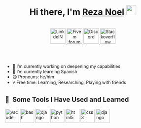 <h1 align="center">Hi there, I'm <a href="https://github.com/RezaNoel" target="_blank">Reza Noel</a> <img
src="https://github.com/blackcater/blackcater/raw/main/images/Hi.gif" height="32" /></h1>




<p align="center">
<br/>
<a href="https://www.linkedin.com/in/rezanoel">
  <img alt="LinkdeIN" width="50px" src="https://img.freepik.com/premium-vector/linkedin-logo_578229-227.jpg" />
</a>
<a href="https://forum.cfx.re/u/rezanoel/activity/topics">
  <img alt="Fivem forum" width="50px" src="https://img.icons8.com/?size=512&id=gdOksUo2UvLH&format=png" />
</a>
<a href="https://discord.com/invite/K4sT5u6qgm">
  <img alt="Discord" width="50px" src="https://uxwing.com/wp-content/themes/uxwing/download/brands-and-social-media/discord-square-color-icon.png" />
</a>
<a href="https://stackoverflow.com/users/23895657/reza-noel">
  <img alt="Stackoverflow" width="50px" src="https://www.vectorlogo.zone/logos/stackoverflow/stackoverflow-tile.svg" />
</a>


</p>
<br/><br/>


- 🔭 I’m currently working on deepening my capabilities
- 🌱 I’m currently learning Spanish
- 😄 Pronouns: he/him
- ⚡ Free time: Learning, Researching, Playing with friends

<h2> 🚀 &nbsp;Some Tools I Have Used and Learned</h2>
<p align="left">
<img src="https://cdn.jsdelivr.net/gh/devicons/devicon/icons/vscode/vscode-original.svg" alt="vscode" width="45" height="45"/>
<img src="https://upload.wikimedia.org/wikipedia/commons/thumb/1/1d/PyCharm_Icon.svg/1024px-PyCharm_Icon.svg.png" alt="bash" width="45" height="45"/>
<img src="https://www.svgrepo.com/show/353657/django-icon.svg" alt="django" width="45" height="45"/>
<img src="https://upload.wikimedia.org/wikipedia/commons/thumb/c/c3/Python-logo-notext.svg/1869px-Python-logo-notext.svg.png" alt="python" width="45" height="45"/>
<img src="https://upload.wikimedia.org/wikipedia/commons/thumb/3/38/HTML5_Badge.svg/2048px-HTML5_Badge.svg.png" alt="html5" width="45" height="45"/>
<img src="https://e7.pngegg.com/pngimages/893/87/png-clipart-cascading-style-sheets-logo-css3-html-css3-logo-blue-angle-thumbnail.png" alt="css3" width="45" height="45"/>
<img src="https://cdn.freebiesupply.com/logos/large/2x/bootstrap-4-logo-svg-vector.svg" alt="django" width="45" height="45"/>
  
</p>
